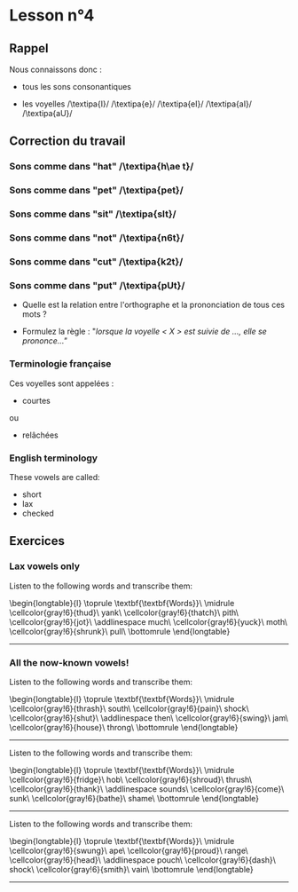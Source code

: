 # Lesson n°4



## Rappel

Nous connaissons donc :

* tous les sons consonantiques

* les voyelles /\textipa{I}/ /\textipa{e}/ /\textipa{eI}/ /\textipa{aI}/ /\textipa{aU}/



## Correction du travail



### Sons comme dans "hat" /\textipa{h\ae t}/





### Sons comme dans "pet" /\textipa{pet}/
 




### Sons comme dans "sit" /\textipa{sIt}/
 




### Sons comme dans "not" /\textipa{n6t}/
 




### Sons comme dans "cut" /\textipa{k2t}/
 




### Sons comme dans "put" /\textipa{pUt}/
 




* Quelle est la relation entre l'orthographe et la prononciation de tous ces mots ?

* Formulez la règle : "*lorsque la voyelle < X > est suivie de ..., elle se prononce..."*



### Terminologie française

Ces voyelles sont appelées :

* courtes

ou

* relâchées



### English terminology

These vowels are called:

* short
* lax
* checked



## Exercices

### Lax vowels only

Listen to the following words and transcribe them:



 
\begin{longtable}{l}
\toprule
\textbf{\textbf{Words}}\\
\midrule
\cellcolor{gray!6}{thud}\\
yank\\
\cellcolor{gray!6}{thatch}\\
pith\\
\cellcolor{gray!6}{jot}\\
\addlinespace
much\\
\cellcolor{gray!6}{yuck}\\
moth\\
\cellcolor{gray!6}{shrunk}\\
pull\\
\bottomrule
\end{longtable} 

---

### All the now-known vowels!

Listen to the following words and transcribe them:



 
\begin{longtable}{l}
\toprule
\textbf{\textbf{Words}}\\
\midrule
\cellcolor{gray!6}{thrash}\\
south\\
\cellcolor{gray!6}{pain}\\
shock\\
\cellcolor{gray!6}{shut}\\
\addlinespace
then\\
\cellcolor{gray!6}{swing}\\
jam\\
\cellcolor{gray!6}{house}\\
throng\\
\bottomrule
\end{longtable} 

---

Listen to the following words and transcribe them:



 
\begin{longtable}{l}
\toprule
\textbf{\textbf{Words}}\\
\midrule
\cellcolor{gray!6}{fridge}\\
hob\\
\cellcolor{gray!6}{shroud}\\
thrush\\
\cellcolor{gray!6}{thank}\\
\addlinespace
sounds\\
\cellcolor{gray!6}{come}\\
sunk\\
\cellcolor{gray!6}{bathe}\\
shame\\
\bottomrule
\end{longtable} 

---

Listen to the following words and transcribe them:



 
\begin{longtable}{l}
\toprule
\textbf{\textbf{Words}}\\
\midrule
\cellcolor{gray!6}{swung}\\
ape\\
\cellcolor{gray!6}{proud}\\
range\\
\cellcolor{gray!6}{head}\\
\addlinespace
pouch\\
\cellcolor{gray!6}{dash}\\
shock\\
\cellcolor{gray!6}{smith}\\
vain\\
\bottomrule
\end{longtable} 

---

